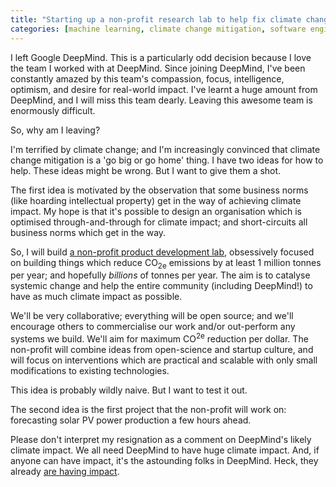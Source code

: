 ```yaml
---
title: "Starting up a non-profit research lab to help fix climate change ASAP."
categories: [machine learning, climate change mitigation, software engineering]
---
```


I left Google DeepMind.  This is a particularly odd decision because I love the team I worked with at DeepMind.  Since joining DeepMind, I've been constantly amazed by this team's compassion, focus, intelligence, optimism, and desire for real-world impact.  I've learnt a huge amount from DeepMind, and I will miss this team dearly.  Leaving this awesome team is enormously difficult.

So, why am I leaving?

I'm terrified by climate change; and I'm increasingly convinced that climate change mitigation is a 'go big or go home' thing.  I have two ideas for how to help.  These ideas might be wrong.  But I want to give them a shot.

The first idea is motivated by the observation that some business norms (like hoarding intellectual property) get in the way of achieving climate impact.  My hope is that it's possible to design an organisation which is optimised through-and-through for climate impact; and short-circuits all business norms which get in the way.

So, I will build [a non-profit product development lab](https://docs.google.com/document/d/1sfBJ48_hxSEH-XFrwmH0leS4rSsrBKgwzfoeoqGRPfg/edit?usp=sharing), obsessively focused on building things which reduce CO<sub>2e</sub> emissions by at least 1 million tonnes per year; and hopefully _billions_ of tonnes per year.  The aim is to catalyse systemic change and help the entire community (including DeepMind!) to have as much climate impact as possible.

We'll be very collaborative; everything will be open source; and we'll encourage others to commercialise our work and/or out-perform any systems we build.  We'll aim for maximum CO<sup>2e</sup> reduction per dollar.  The non-profit will combine ideas from open-science and startup culture, and will focus on interventions which are practical and scalable with only small modifications to existing technologies.

This idea is probably wildly naive.  But I want to test it out.

The second idea is the first project that the non-profit will work on: forecasting solar PV power production a few hours ahead.

Please don't interpret my resignation as a comment on DeepMind's likely climate impact.  We all need DeepMind to have huge climate impact.  And, if anyone can have impact, it's the astounding folks in DeepMind.  Heck, they already [are having impact](https://deepmind.com/blog/safety-first-ai-autonomous-data-centre-cooling-and-industrial-control/).